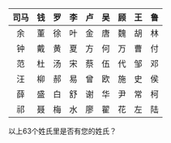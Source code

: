 | 司马 | 钱 | 罗 | 李 | 卢 | 吴 | 顾 | 王 | 鲁 |
| :----: | :----: | :----: | :----: | :----: | :----: | :----: | :----: | :----: |
| 余 | 董 | 徐 | 叶 | 金 | 唐 | 魏 | 胡 | 林 |
| 钟 | 戴 | 黄 | 夏 | 方 | 何 | 万 | 曹 | 付 |
| 范 | 杜 | 汤 | 宋 | 蔡 | 伍 | 代 | 邹 | 邓 |
| 汪 | 柳 | 郝 | 易 | 曾 | 欧 | 施 | 史 | 侯 |
| 薛 | 盛 | 白 | 舒 | 谢 | 华 | 尹 | 常 | 柯 |
| 祁 | 聂 | 梅 | 水 | 廖 | 翟 | 花 | 左 | 陆 |

以上63个姓氏里是否有您的姓氏？